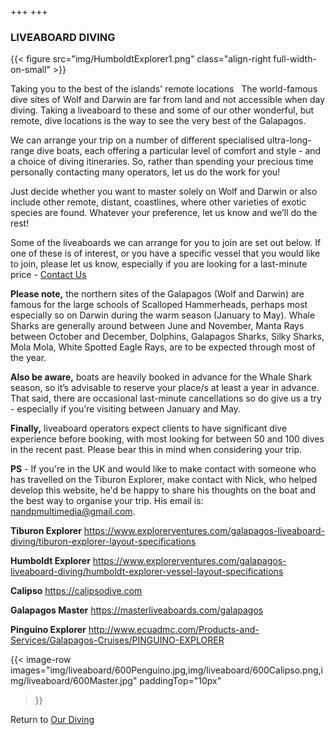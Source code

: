 +++
+++

### LIVEABOARD DIVING

{{< figure src="img/HumboldtExplorer1.png" class="align-right full-width-on-small" >}}

<span class="strapline">Taking you to the best of the islands' remote locations </span>
 
The world-famous dive sites of Wolf and Darwin are far from land and not accessible when day diving.  Taking a liveaboard to these and some of our other wonderful, but remote, dive locations is the way to see the very best of the Galapagos.

We can arrange your trip on a number of different specialised ultra-long-range dive boats, each offering a particular level of comfort and style - and a choice of diving itineraries. So, rather than spending your precious time personally contacting many operators, let us do the work for you!  

Just decide whether you want to master solely on Wolf and Darwin or also include other remote, distant, coastlines, where other varieties of exotic species are found.  Whatever your preference, let us know and we’ll do the rest!

Some of the liveaboards we can arrange for you to join are set out below.  If one of these is of interest, or you have a specific vessel that you would like to join, please let us know, especially if you are looking for a last-minute price - [Contact Us](/contact)

**Please note,** the northern sites of the Galapagos (Wolf and Darwin) are famous for the large schools of Scalloped Hammerheads, perhaps most especially so on Darwin during the warm season (January to May).  Whale Sharks are generally around between June and November, Manta Rays between October and December, Dolphins, Galapagos Sharks, Silky Sharks, Mola Mola, White Spotted Eagle Rays, are to be expected through most of the year.

**Also be aware,** boats are heavily booked in advance for the Whale Shark season, so it’s advisable to reserve your place/s at least a year in advance.  That said, there are occasional last-minute cancellations so do give us a try - especially if you’re visiting between January and May.

**Finally,** liveaboard operators expect clients to have significant dive experience before booking, with most looking for between 50 and 100 dives in the recent past.  Please bear this in mind when considering your trip.</I>

**PS** - If you're in the UK and would like to make contact with someone who has travelled on the Tiburon Explorer, make contact with Nick, who helped develop this website, he'd be happy to share his thoughts on the boat and the best way to organise your trip.  His email is: nandpmultimedia@gmail.com.


**Tiburon Explorer**
https://www.explorerventures.com/galapagos-liveaboard-diving/tiburon-explorer-layout-specifications


**Humboldt Explorer**
https://www.explorerventures.com/galapagos-liveaboard-diving/humboldt-explorer-vessel-layout-specifications


**Calipso**
https://calipsodive.com


**Galapagos Master**
https://masterliveaboards.com/galapagos


**Pinguino Explorer**
http://www.ecuadmc.com/Products-and-Services/Galapagos-Cruises/PINGUINO-EXPLORER

{{<
image-row 
images="img/liveaboard/600Penguino.jpg,img/liveaboard/600Calipso.png,img/liveaboard/600Master.jpg"
paddingTop="10px" 
>}}

Return to [Our Diving](/our-diving/our-diving)